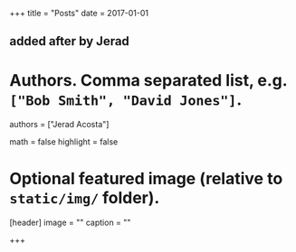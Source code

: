 +++
title = "Posts"
date = 2017-01-01

## added after by Jerad
# Authors. Comma separated list, e.g. `["Bob Smith", "David Jones"]`.
authors = ["Jerad Acosta"]

math = false
highlight = false

# Optional featured image (relative to `static/img/` folder).
[header]
image = ""
caption = ""

+++
